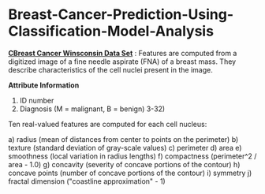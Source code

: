# Breast-Cancer-Prediction-Using-Classification-Model-Analysis

**[CBreast Cancer Winsconsin Data Set](https://archive.ics.uci.edu/ml/datasets/Breast+Cancer+Wisconsin+(Diagnostic))** : Features are computed from a digitized image of a fine needle aspirate (FNA) of a breast mass. They describe characteristics of the cell nuclei present in the image.

**Attribute Information**
1) ID number
2) Diagnosis (M = malignant, B = benign)
3-32)

Ten real-valued features are computed for each cell nucleus:

a) radius (mean of distances from center to points on the perimeter)
b) texture (standard deviation of gray-scale values)
c) perimeter
d) area
e) smoothness (local variation in radius lengths)
f) compactness (perimeter^2 / area - 1.0)
g) concavity (severity of concave portions of the contour)
h) concave points (number of concave portions of the contour)
i) symmetry
j) fractal dimension ("coastline approximation" - 1)
